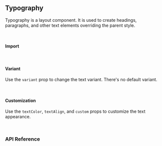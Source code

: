 ## Typography

Typography is a layout component. It is used to create headings, paragraphs, and other text elements overriding the parent style.

<div>
<LeSourceButton url="https://github.com/hiimlex/leux/tree/main/src/components/Typography"></LeSourceButton>
</div>

<br/>

#### Import

<div>
<ImportPreview></ImportPreview>
</div>

<br/>

#### Variant

Use the `variant` prop to change the text variant. There's no default variant.

<div>
<CodePreview></CodePreview>
</div>

<br/>

#### Customization

Use the `textColor`, `textAlign`, and `custom` props to customize the text appearance.

<div>
<TypographyCustomPreview></TypographyCustomPreview>
</div>

<br />

### API Reference

<div>
<TypographyApiTable>
</TypographyApiTable>
</div>

<br />
